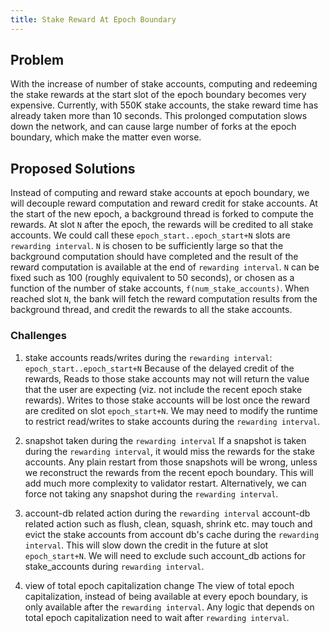 ```yaml
---
title: Stake Reward At Epoch Boundary
---
```


## Problem

With the increase of number of stake accounts, computing and redeeming the stake rewards at the start slot of the epoch boundary becomes very expensive. Currently, with 550K stake accounts, the stake reward time has already taken more than 10 seconds. This prolonged computation slows down the network, and can cause large number of forks at the epoch boundary, which make the matter even worse.

## Proposed Solutions

Instead of computing and reward stake accounts at epoch boundary, we will decouple reward computation and reward credit for stake accounts. At the start of the new epoch, a background thread is forked to compute the rewards. At slot `N` after the epoch, the rewards will be credited to all stake accounts. We could call these `epoch_start..epoch_start+N` slots are `rewarding interval`.  `N` is chosen to be sufficiently large so that the background computation should have completed and the result of the reward computation is available at the end of `rewarding interval`. `N` can be fixed such as 100 (roughly equivalent to 50 seconds), or chosen as a function of the number of stake accounts, `f(num_stake_accounts)`. When reached slot `N`, the bank will fetch the reward computation results from the background thread, and credit the rewards to all the stake accounts.


### Challenges

1. stake accounts reads/writes during the `rewarding interval`: `epoch_start..epoch_start+N`
Because of the delayed credit of the rewards, Reads to those stake accounts may not will return the value that the user are expecting (viz. not include the recent epoch stake rewards). Writes to those stake accounts will be lost once the reward are credited on slot `epoch_start+N`. We may need to modify the runtime to restrict read/writes to stake accounts during the `rewarding interval`.

2. snapshot taken during the `rewarding interval`
If a snapshot is taken during the `rewarding interval`, it would miss the rewards for the stake accounts. Any plain restart from those snapshots will be wrong, unless we reconstruct the rewards from the recent epoch boundary. This will add much more complexity to validator restart. Alternatively, we can force not taking any snapshot during the `rewarding interval`.

3. account-db related action during the `rewarding interval`
account-db related action such as flush, clean, squash, shrink etc. may touch and evict the stake accounts from account db's cache during the `rewarding interval`. This will slow down the credit in the future at slot `epoch_start+N`. We will need to exclude such account_db actions for stake_accounts during `rewarding interval`.

4. view of total epoch capitalization change
The view of total epoch capitalization, instead of being available at every epoch boundary, is only available after the `rewarding interval`. Any logic that depends on total epoch capitalization need to wait after `rewarding interval`.